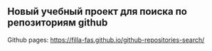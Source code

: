 ## Новый учебный проект для поиска по репозиториям github

Github pages: https://filla-fas.github.io/github-repositories-search/
